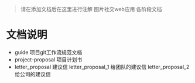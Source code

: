 > 请在添加文档后在这里进行注解
图片社交web应用 各阶段文档

# 文档说明

- guide 项目git工作流规范文档
- project-proposal 项目计划书
- letter_proposal 建议信    letter_proposal_1 给团队的建议信    letter_proposal_2 给公司的建议信
